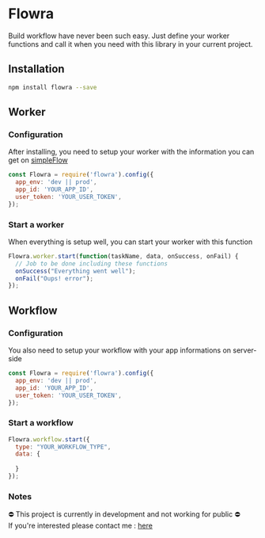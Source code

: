 # Flowra

Build workflow have never been such easy. Just define your worker functions and call it when you need with this library in your current project.

## Installation

```bash
npm install flowra --save
```
## Worker

### Configuration

After installing, you need to setup your worker with the information you can get on [simpleFlow](http://simpleflow.io)
```js
const Flowra = require('flowra').config({
  app_env: 'dev || prod',
  app_id: 'YOUR_APP_ID',
  user_token: 'YOUR_USER_TOKEN',
});
```
### Start a worker

When everything is setup well, you can start your worker with this function
```js
Flowra.worker.start(function(taskName, data, onSuccess, onFail) {
  // Job to be done including these functions
  onSuccess("Everything went well");
  onFail("Oups! error");
});
```


## Workflow

### Configuration

You also need to setup your workflow with your app informations on server-side
```js
const Flowra = require('flowra').config({
  app_env: 'dev || prod',
  app_id: 'YOUR_APP_ID',
  user_token: 'YOUR_USER_TOKEN',
});
```

### Start a workflow

```js
Flowra.workflow.start({
  type: "YOUR_WORKFLOW_TYPE",
  data: {
    
  }
});
```


### Notes

⛔️  This project is currently in development and not working for public ⛔️  
If you're interested please contact me : [here](mailto:louis@thefamily.co?Subject=Project%20Flowra%20Questions)
